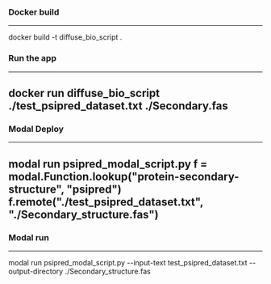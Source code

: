 
### Docker build
----
docker build -t diffuse_bio_script .

### Run the app
----
docker run diffuse_bio_script ./test_psipred_dataset.txt ./Secondary.fas
----
### Modal Deploy
----
modal run psipred_modal_script.py
f = modal.Function.lookup("protein-secondary-structure", "psipred")
f.remote("./test_psipred_dataset.txt", "./Secondary_structure.fas")
----

### Modal run
----
modal run psipred_modal_script.py --input-text test_psipred_dataset.txt --output-directory ./Secondary_structure.fas


